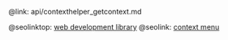 @link: api/contexthelper_getcontext.md

@seolinktop: [web development library](https://webix.com)
@seolink: [context menu](https://webix.com/widget/contextmenu/)